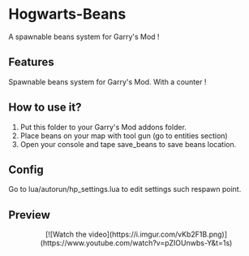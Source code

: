 # Hogwarts-Beans
A spawnable beans system for Garry's Mod !

Features
-------
Spawnable beans system for Garry's Mod. With a counter !

How to use it?
-------
1. Put this folder to your Garry's Mod addons folder.
2. Place beans on your map with tool gun (go to entities section)
3. Open your console and tape save_beans to save beans location.

Config
-------
Go to lua/autorun/hp_settings.lua to edit settings such respawn point.

Preview
-------
<p align="center">
[![Watch the video](https://i.imgur.com/vKb2F1B.png)](https://www.youtube.com/watch?v=pZIOUnwbs-Y&t=1s)
</p>
